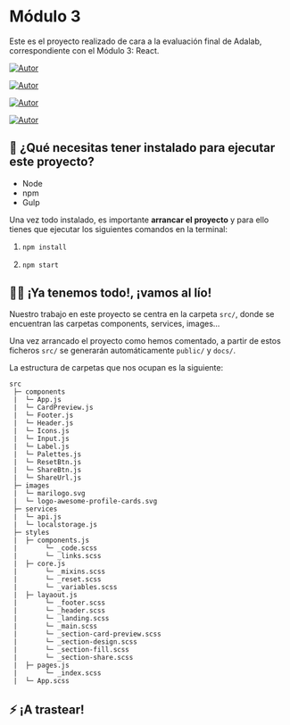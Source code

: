 # Módulo 3

Este es el proyecto realizado de cara a la evaluación final de Adalab, correspondiente con el Módulo 3: React.

[![Autor](https://img.shields.io/badge/github-Laura%20Carbajales-pink?style=for-the-badge&logo=github)](https://github.com/Laura-Carbajales)

[![Autor](https://img.shields.io/badge/github-Maria%20Ramirez-green?style=for-the-badge&logo=github)](https://github.com/Mariamafalda2021)

[![Autor](https://img.shields.io/badge/github-Alicia%20Gallego-red?style=for-the-badge&logo=github)](https://github.com/aliciaggz)

[![Autor](https://img.shields.io/badge/github-Inma%20Sanchez-blue?style=for-the-badge&logo=github)](https://github.com/iscasaban)

## 📄 ¿Qué necesitas tener instalado para ejecutar este proyecto?

- Node
- npm
- Gulp

Una vez todo instalado, es importante **arrancar el proyecto** y para ello tienes que ejecutar los siguientes comandos en la terminal:

1. ```bash
   npm install
   ```
2. ```bash
   npm start
   ```

## 👨‍💻 ¡Ya tenemos todo!, ¡vamos al lío!

Nuestro trabajo en este proyecto se centra en la carpeta `src/`, donde se encuentran las carpetas components, services, images...

Una vez arrancado el proyecto como hemos comentado, a partir de estos ficheros `src/` se generarán automáticamente `public/` y `docs/`.

La estructura de carpetas que nos ocupan es la siguiente:

```
src
 ├─ components
 |  └─ App.js
 |  └─ CardPreview.js
 |  └─ Footer.js
 |  └─ Header.js
 |  └─ Icons.js
 |  └─ Input.js
 |  └─ Label.js
 |  └─ Palettes.js
 |  └─ ResetBtn.js
 |  └─ ShareBtn.js
 |  └─ ShareUrl.js
 ├─ images
 |  └─ marilogo.svg
 |  └─ logo-awesome-profile-cards.svg
 ├─ services
 |  └─ api.js
 |  └─ localstorage.js
 ├─ styles
 |  ├─ components.js
 |       └─ _code.scss
 |       └─ _links.scss
 |  ├─ core.js
 |       └─ _mixins.scss
 |       └─ _reset.scss
 |       └─ _variables.scss
 |  ├─ layaout.js
 |       └─ _footer.scss
 |       └─ _header.scss
 |       └─ _landing.scss
 |       └─ _main.scss
 |       └─ _section-card-preview.scss
 |       └─ _section-design.scss
 |       └─ _section-fill.scss
 |       └─ _section-share.scss
 |  ├─ pages.js
 |       └─ _index.scss
 |  └─ App.scss

```

## ⚡ ¡A trastear!
